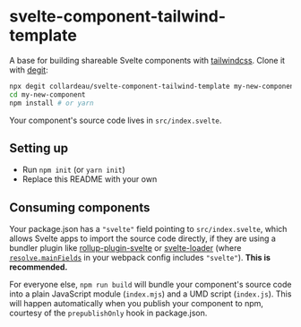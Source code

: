 # svelte-component-tailwind-template

A base for building shareable Svelte components with [tailwindcss](https://tailwindcss.com/). Clone it with [degit](https://github.com/Rich-Harris/degit):

```bash
npx degit collardeau/svelte-component-tailwind-template my-new-component
cd my-new-component
npm install # or yarn
```

Your component's source code lives in `src/index.svelte`.

## Setting up

* Run `npm init` (or `yarn init`)
* Replace this README with your own


## Consuming components

Your package.json has a `"svelte"` field pointing to `src/index.svelte`, which allows Svelte apps to import the source code directly, if they are using a bundler plugin like [rollup-plugin-svelte](https://github.com/rollup/rollup-plugin-svelte) or [svelte-loader](https://github.com/sveltejs/svelte-loader) (where [`resolve.mainFields`](https://webpack.js.org/configuration/resolve/#resolve-mainfields) in your webpack config includes `"svelte"`). **This is recommended.**

For everyone else, `npm run build` will bundle your component's source code into a plain JavaScript module (`index.mjs`) and a UMD script (`index.js`). This will happen automatically when you publish your component to npm, courtesy of the `prepublishOnly` hook in package.json.
